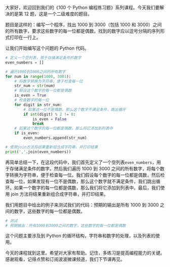 大家好，欢迎回到我们的《100 个 Python 编程练习题》系列课程。今天我们要解决的是第 12 题，这是一个二级难度的题目。

题目是这样的：编写一个程序，找出 1000 到 3000（包括 1000 和 3000）之间的所有数字，要求这些数字的每一位都是偶数。找到的数字应以逗号分隔的序列形式打印在一行上。

让我们开始编写这个问题的 Python 代码。

```python
# 定义一个空列表，用于存储满足条件的数字
even_numbers = []

# 遍历1000到3000之间的所有数字
for num in range(1000, 3001):
    # 将数字转换为字符串，便于检查每一位
    str_num = str(num)
    # 假设这个数字的每一位都是偶数
    is_even = True
    # 检查数字的每一位
    for digit in str_num:
        # 如果这一位不是偶数，那么这个数字不满足条件，跳出循环
        if int(digit) % 2 != 0:
            is_even = False
            break
    # 如果这个数字的每一位都是偶数，那么将它添加到列表中
    if is_even:
        even_numbers.append(str_num)

# 使用join方法将结果重新组合成字符串，并打印结果
print(','.join(even_numbers))
```

再简单总结一下，在这段代码中，我们首先定义了一个空列表`even_numbers`，用于存储满足条件的数字。然后我们遍历 1000 到 3000 之间的所有数字，将每个数字转换为字符串，便于检查每一位。我们假设每个数字的每一位都是偶数，然后检查每一位，如果发现有一位不是偶数，那么这个数字就不满足条件，我们跳出循环。如果一个数字的每一位都是偶数，那么我们将它添加到列表中。最后，我们使用 join 方法将结果重新组合成字符串，并打印结果。

我们用题目中给出的例子来测试我们的代码：预期的输出是所有 1000 到 3000 之间的数字，这些数字的每一位都是偶数。

```python
# 测试
# 预期输出：所有1000到3000之间的数字，这些数字的每一位都是偶数
```

这个问题主要涉及到 Python 的循环结构，字符串和数字的处理，以及列表的使用。

今天的课程就到这里。希望对大家有帮助。记住，多练习是提高编程能力的关键。感谢观看，记得点赞和订阅波波微课频道，我们下节课再见。
